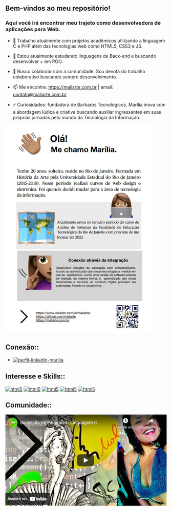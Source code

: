 ## Bem-vindos ao meu repositório!
### Aqui você irá encontrar meu trajeto como desenvolvedora de aplicações para Web.




- 🔭 Trabalho atualmente com projetos acadêmicos utilizando a linguagem C e PHP além das tecnologias web como HTML5, CSS3 e JS.
- 🌱 Estou atualmente estudando linguagens de Back-end e buscando desenvolver + em POO.
- 👯 Busco colaborar com a comunidade. Sou  devota do trabalho colaborativo buscando sempre desenvolvimento.

- 📫 Me encontre: https://maliarte.com.br  | email: contato@maliarte.com.br

- ⚡ Curiosidades: fundadora de Barbaros Tecnologicos, Marília inova com a abordagem lúdica e criativa buscando auxiliar ingressantes em suas próprias jornadas pelo mundo da Tecnologia da Informação.


  
![](https://github.com/Maliarte/Maliarte/blob/main/apresentacao-marilia-2021.jpg)



## Conexão::
* <a href="https://br.linkedin.com/in/maliarte" target="_blank"> <img align="center" alt="perfil-linkedin-marilia" height="100" width="100" src="https://cdn.jsdelivr.net/gh/devicons/devicon/icons/linkedin/linkedin-original-wordmark.svg" style="max-widht:100%;"></a>


## Interesse e Skills::

<a href="https://github.com/Maliarte/Aplicacao-Web"><img align="center" alt="html5" height="30" width="30" src="https://cdn.jsdelivr.net/gh/devicons/devicon/icons/html5/html5-original.svg" style="max-widht:100%;"></a>
 <a href="https://github.com/Maliarte/Aplicacao-Web"><img align="center" alt="html5" height="30" width="30" src="https://cdn.jsdelivr.net/gh/devicons/devicon/icons/css3/css3-original.svg" style="max-widht:100%;"></a>
<a href="https://github.com/Maliarte/PrograminC"><img align="center" alt="html5" height="30" width="30" src="https://cdn.jsdelivr.net/gh/devicons/devicon/icons/c/c-original.svg" /></a>
 <a href="https://github.com/Maliarte/PHP"><img align="center" alt="html5" height="50" width="50" src="https://cdn.jsdelivr.net/gh/devicons/devicon/icons/php/php-original.svg" style="max-widht:100%;"></a>
 <a href="https://github.com/Maliarte/Aplicacao-Web"><img align="center" alt="html5" height="30" width="30" src="https://cdn.jsdelivr.net/gh/devicons/devicon/icons/javascript/javascript-plain.svg" style="max-widht:100%;"></a>
  
  ## Comunidade::
  [![Watch the video](https://github.com/Maliarte/Maliarte/blob/main/mali.jpg)](https://youtu.be/TyoP_ZcRDuk)
  
